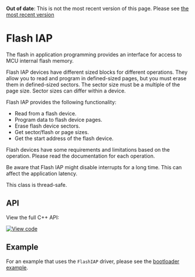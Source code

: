 <span class="warnings">**Out of date**: This is not the most recent version of this page. Please see [the most recent version](https://os.mbed.com/docs/latest/reference/flash-iap.html)</span>
# Flash IAP

The flash in application programming provides an interface for access to MCU internal flash memory.

Flash IAP devices have different sized blocks for different operations. They allow you to read and program in defined-sized pages, but you must erase them in defined-sized sectors. The sector size must be a multiple of the page size. Sector sizes can differ within a device.

Flash IAP provides the following functionality:

- Read from a flash device.
- Program data to flash device pages.
- Erase flash device sectors.
- Get sector/flash or page sizes.
- Get the start address of the flash device.

Flash devices have some requirements and limitations based on the operation. Please read the documentation for each operation.

Be aware that Flash IAP might disable interrupts for a long time. This can affect the application latency. 

This class is thread-safe.

## API

View the full C++ API:

[![View code](https://www.mbed.com/embed/?type=library)](https://docs.mbed.com/docs/mbed-os-api/en/mbed-os-5.5/api/FlashIAP_8h_source.html)

## Example 

For an example that uses the `FlashIAP` driver, please see the [bootloader example](https://github.com/ARMmbed/mbed-os-example-bootloader).
